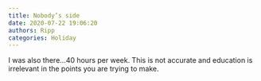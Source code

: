 ```yaml
---
title: Nobody’s side
date: 2020-07-22 19:06:20
authors: Ripp
categories: Holiday
---
```


 I was also there...40 hours per week. This is not accurate and education is irrelevant in the points you are trying to make.